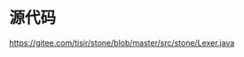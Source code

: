 <!--
 * @Author: xiuquanxu
 * @Company: kaochong
 * @Date: 2020-10-26 22:31:52
 * @LastEditors: xiuquanxu
 * @LastEditTime: 2020-10-26 22:32:05
-->
# 源代码  

https://gitee.com/tisir/stone/blob/master/src/stone/Lexer.java